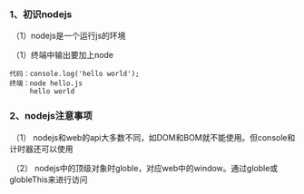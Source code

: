 ### 1、初识nodejs

​	（1）nodejs是一个运行js的环境

​	（1）终端中输出要加上node

```
代码：console.log('hello world');
终端：node hello.js
	 hello world
```

### 2、nodejs注意事项

​	（1） nodejs和web的api大多数不同，如DOM和BOM就不能使用。但console和计时器还可以使用

​	（2） nodejs中的顶级对象时globle，对应web中的window。通过globle或globleThis来进行访问
